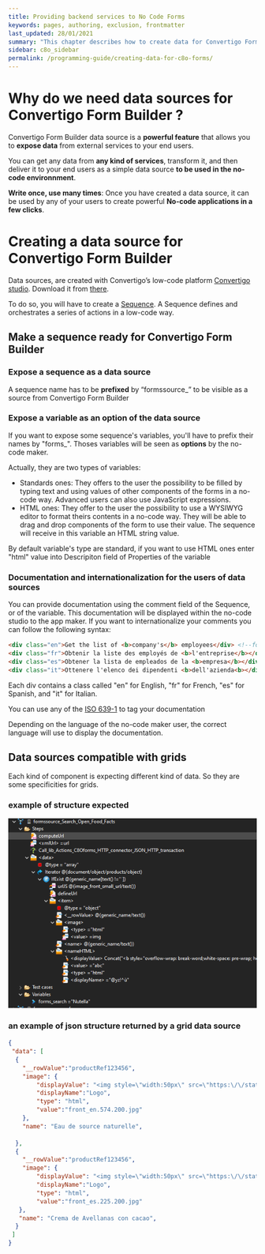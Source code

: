 ```yaml
---
title: Providing backend services to No Code Forms
keywords: pages, authoring, exclusion, frontmatter
last_updated: 28/01/2021
summary: "This chapter describes how to create data for Convertigo Form Builder"
sidebar: c8o_sidebar
permalink: /programming-guide/creating-data-for-c8o-forms/
---
```


# Why do we need data sources for Convertigo Form Builder ? # 

Convertigo Form Builder data source is a **powerful feature** that allows you to **expose data** from external services to your end users. 

You can get any data from **any kind of services**, transform it, and then deliver it to your end users as a simple data source **to be used in the no-code environnment**. 

**Write once, use many times**: Once you have created a data source, it can be used by any of your users to create powerful **No-code applications in a few clicks**. 

# Creating a data source for Convertigo Form Builder #

Data sources, are created with Convertigo’s low-code platform [Convertigo studio](https://www.convertigo.com/mobile-application-development-studio/). Download it from [there](https://www.convertigo.com/download/).

To do so, you will have to create a [Sequence](https://www.convertigo.com/documentation/develop/reference-manual/convertigo-objects/sequencer/generic-sequence/). A Sequence defines and orchestrates a series of actions in a low-code way.

## Make a sequence ready for Convertigo Form Builder ##
### Expose a sequence as a data source ###

A sequence name has to be **prefixed** by “formssource_” to be visible as a source from Convertigo Form Builder

### Expose a variable as an option of the data source ###
If you want to expose some sequence's variables, you'll have to prefix their names by "forms_".
Thoses variables will be seen as **options** by the no-code maker. 

Actually, they are two types of variables: 
* Standards ones: They offers to the user the possibility to be filled by typing text and using values of other components of the forms in a no-code way. Advanced users can also use JavaScript expressions.
* HTML ones: They offer to the user the possibility to use a WYSIWYG editor to format theirs contents in a no-code way. They will be able to drag and drop components of the form to use their value. The sequence will receive in this variable an HTML string value.

By default variable's type are standard, if you want to use HTML ones enter "html" value into Descripiton field of Properties of the variable 

### Documentation and internationalization for the users of data sources ###

You can provide documentation using the comment field of the Sequence, or of the variable. This documentation will be displayed within the no-code studio to the app maker. 
If you want to internationalize your comments you can follow the following syntax: 

```html
<div class="en">Get the list of <b>company's</b> employees</div> <!--for English support-->
<div class="fr">Obtenir la liste des employés de <b>l'entreprise</b></div> <!--for French support-->
<div class="es">Obtener la lista de empleados de la <b>empresa</b></div> <!--for Spanish support-->
<div class="it">Ottenere l'elenco dei dipendenti <b>dell'azienda<b></div> <!--for Italian support-->
```

Each div contains a class called "en" for English, "fr" for French, "es" for Spanish, and "it" for Italian. 

You can use any of the [ISO 639-1](https://fr.wikipedia.org/wiki/Liste_des_codes_ISO_639-1) to tag your documentation

Depending on the language of the no-code maker user, the correct language will use to display the documentation. 

## Data sources compatible with grids
Each kind of component is expecting different kind of data. So they are some specificities for grids.
### example of structure expected ###

![alt illustration](../../images/c8oForms/example_data_source_grid.PNG)

### an example of json structure returned by a grid data source
``` json
{
 "data": [
  {
    "__rowValue":"productRef123456",
    "image": {
        "displayValue": "<img style=\"width:50px\" src=\"https:\/\/static.openfoodfacts.org\/images\/products\/327\/408\/000\/5003\/front_en.574.200.jpg\" \/>",
        "displayName":"Logo",
        "type": "html",
        "value":"front_en.574.200.jpg"
    },
    "name": "Eau de source naturelle",

  },
  {
    "__rowValue":"productRef123456",
    "image": {
        "displayValue": "<img style=\"width:50px\" src=\"https:\/\/static.openfoodfacts.org\/images\/products\/301\/762\/042\/2003\/front_es.225.200.jpg\" \/>",
        "displayName":"Logo",
        "type": "html",
        "value":"front_es.225.200.jpg"
   },
   "name": "Crema de Avellanas con cacao",
  }
 ]
}
```